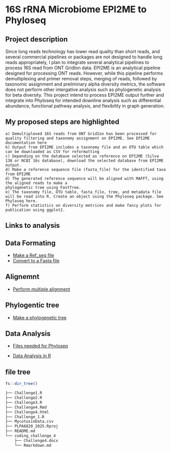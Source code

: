 # 16S rRNA Microbiome EPI2ME to Phyloseq

## Project description
Since long reads technology has lower read quality than short reads, and several commercial pipelines or
packages are not designed to handle long reads appropriately, I plan to integrate several analytical
pipelines to process 16S read from ONT GridIon data. EPI2ME is an analytical pipeline designed for processing ONT reads.
However, while this pipeline performs demultiplexing and primer removal steps, merging of reads, followed by
taxonomic assignment and preliminary alpha diversity metrics, the software does not perform other intergative analysis
such as phylogenetic analysis for beta diversity. This project intend to process EPI2ME output further and integrate into Phyloseq for intended downline analysis such as differential abundance, functional pathway analysis, and flexibility in graph generation. 

## My proposed steps are highlighted

```
a) Demultiplexed 16S reads from ONT GridIon has been processed for quality filtering and taxonomy assignment on EPI2ME. See EPI2ME documentation here 
b) Output from EPI2ME includes a taxonomy file and an OTU table which can be downloaded as CSV for reformatting
c) Depending on the database selected as reference on EPI2ME (Silva 138 or NCBI 16s database), download the selected database from EPI2ME output.
d) Make a reference sequence file (fasta_file) for the identified taxa from EPI2ME
d) The generated reference sequence will be aligned with MAFFT, using the aligned reads to make a
phylogenetic tree using FastTree.
e) The taxonomy file, OTU table, fasta_file, tree, and metadata file will be read into R. Create an object using the Phyloseq package. See Phyloseq here.
f) Perform statistics on diversity metrices and make fancy plots for publication using ggplot2. 

```
## Links to analysis
## Data Formating

- [Make a Ref_seq file](Bash_Scripts/Data_Formatting/species_replace.sh)
- [Convert to a Fasta file](Bash_Scripts/Data_Formatting/CSV_to_fasta.sh)

## Alignemnt

- [Perform multiple alignment](Bash_Scripts/Ref_Seq_Alignment/Align.sh)

## Phylogentic tree

- [Make a phylogenetic tree](Bash_Scripts/Phylogenetic_Tree/tree.sh)

## Data Analysis

- [Files needed for Phyloseq](R_data)

- [Data Analysis in R](rcode.Rmd)



## file tree

```r
fs::dir_tree()
```

```bash
├── Challenge1.R
├── Challenge2.R
├── Challenge3.R
├── Challenge4.Rmd
├── Challenge4.html
├── Challenge_1.R
├── MycotoxinData.csv
├── PLPA6820_2025.Rproj
├── README.md
└── coding_challenge_4
    ├── Challenge4.docx
    └── Rmarkdown.md
```
